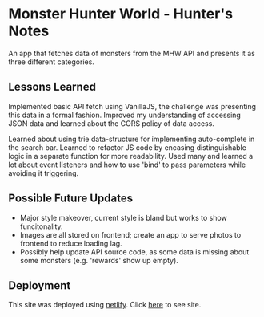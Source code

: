 # Monster Hunter World - Hunter's Notes

An app that fetches data of monsters from the MHW API and presents it as three different categories.

## Lessons Learned

Implemented basic API fetch using VanillaJS, the challenge was presenting this data in a formal fashion. Improved my understanding of accessing JSON data and learned about the CORS policy of data access.

Learned about using trie data-structure for implementing auto-complete in the search bar. Learned to refactor JS code by encasing distinguishable logic in a separate function for more readability. Used many and learned a lot about event listeners and how to use 'bind' to pass parameters while avoiding it triggering.

## Possible Future Updates

* Major style makeover, current style is bland but works to show funcitonality.
* Images are all stored on frontend; create an app to serve photos to frontend to reduce loading lag.
* Possibly help update API source code, as some data is missing about some monsters (e.g. 'rewards' show up empty).

## Deployment

This site was deployed using [netlify](https://www.netlify.com/?attr=homepage-modal). Click [here](https://mhw-huntersnotes.netlify.app/) to see site.
